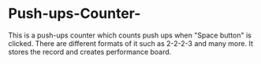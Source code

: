 # Push-ups-Counter-
This is a push-ups counter which counts push ups when "Space button" is clicked. There are different formats of it such as 2-2-2-3 and many more. It stores the record and creates performance board.
